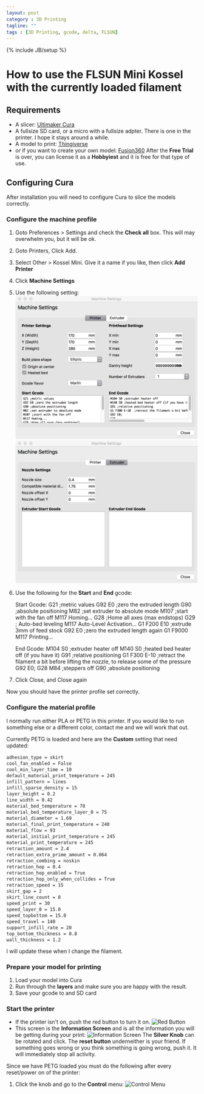 ```yaml
---
layout: post
category : 3D Printing
tagline: ""
tags : [3D Printing, gcode, delta, FLSUN]
---
```

{% include JB/setup %}

# How to use the FLSUN Mini Kossel with the currently loaded filament

## Requirements

* A slicer: [Ultimaker Cura](https://ultimaker.com/en/products/ultimaker-cura-software)
* A fullsize SD card, or a micro with a fullsize adpter.  There is one in the printer.  I hope it stays around a while.
* A model to print: [Thingiverse](https://www.thingiverse.com/)
* or if you want to create your own model: [Fusion360](https://www.autodesk.com/products/fusion-360/overview) After the __Free Trial__ is over, you can license it as a __Hobbyiest__ and it is free for that type of use.


## Configuring Cura

After installation you will need to configure Cura to slice the models correctly.  

### Configure the machine profile 

1. Goto Preferences > Settings and check the __Check all__ box.  This will may overwhelm you, but it will be ok.
1. Goto Printers, Click Add.
1. Select Other > Kossel Mini.  Give it a name if you like, then click __Add Printer__
1. Click __Machine Settings__
1. Use the following setting: 
![Printer](/assets/flsun/printer-settings.png)
![Extruder](/assets/flsun/extruder-settings.png)
1. Use the following for the __Start__ and __End__ gcode:

    Start Gcode:
    G21 ;metric values
    G92 E0 ;zero the extruded length
    G90 ;absolute positioning
    M82 ;set extruder to absolute mode
    M107 ;start with the fan off
    M117 Homing...
    G28 ;Home all axes (max endstops)
    G29 ; Auto-bed leveling
    M117 Auto-Level Activation...
    G1 F200 E10 ;extrude 3mm of feed stock
    G92 E0 ;zero the extruded length again
    G1 F9000
    M117 Printing...
    
    End Gcode:
    M104 S0 ;extruder heater off
    M140 S0 ;heated bed heater off (if you have it)
    G91 ;relative positioning
    G1 F300 E-10  ;retract the filament a bit before lifting the nozzle, to release some of the pressure
    G92 E0;
    G28
    M84 ;steppers off
    G90 ;absolute positioning

1. Click Close, and Close again

Now you should have the printer profile set correctly.

### Configure the material profile

I normally run either PLA or PETG in this printer.  If you would like to run something else or a different color, contact me and we will work that out.

Currently PETG is loaded and here are the __Custom__ setting that need updated:

	adhesion_type = skirt
	cool_fan_enabled = False
	cool_min_layer_time = 10
	default_material_print_temperature = 245
	infill_pattern = lines
	infill_sparse_density = 15
	layer_height = 0.2
	line_width = 0.42
	material_bed_temperature = 70
	material_bed_temperature_layer_0 = 75
	material_diameter = 1.69
	material_final_print_temperature = 240
	material_flow = 93
	material_initial_print_temperature = 245
	material_print_temperature = 245
	retraction_amount = 2.4
	retraction_extra_prime_amount = 0.064
	retraction_combing = noskin
	retraction_hop = 0.4
	retraction_hop_enabled = True
	retraction_hop_only_when_collides = True
	retraction_speed = 15
	skirt_gap = 2
	skirt_line_count = 8
	speed_print = 30
	speed_layer_0 = 15.0
	speed_topbottom = 15.0
	speed_travel = 140
	support_infill_rate = 20
	top_bottom_thickness = 0.8
	wall_thickness = 1.2

I will update these when I change the filament.

### Prepare your model for printing

1. Load your model into Cura
1. Run through the __layers__ and make sure you are happy with the result.
1. Save your gcode to and SD card

### Start the printer

* If the printer isn't on,  push the red button to turn it on.
![Red Button](/assests/flsun/WP_20180419_21_43_38_Pro.jpg)
* This screen is the __Information Screen__ and is all the information you will be getting during your print:
![Information Screen](/assests/flsun/WP_20180419_21_36_24_Pro.jpg)
The __Silver Knob__ can be rotated and click.  The __reset button__ underneither is your friend.  If something goes wrong or you think something is going wrong, push it.  It will immediately stop all activity.

Since we have PETG loaded you must do the following after every reset/power on of the printer:
1. Click the knob and go to the __Control__ menu:
![Control Menu](/assests/flsun/WP_20180419_21_36_33_Pro.jpg)



